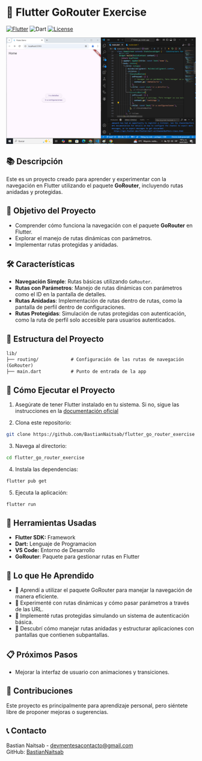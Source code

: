 # 🚀 Flutter GoRouter Exercise

[![Flutter](https://img.shields.io/badge/Flutter-Framework-blue)](https://flutter.dev)
![Dart](https://img.shields.io/badge/Dart-Language-blue)
[![License](https://img.shields.io/badge/License-MIT-green.svg)](LICENSE)

![Screen Timer](captura.png)

## 📚 Descripción

Este es un proyecto creado para aprender y experimentar con la navegación en Flutter utilizando el paquete **GoRouter**, incluyendo rutas anidadas y protegidas.

## 🎯 Objetivo del Proyecto

- Comprender cómo funciona la navegación con el paquete **GoRouter** en Flutter.
- Explorar el manejo de rutas dinámicas con parámetros.
- Implementar rutas protegidas y anidadas.

## 🛠️ Características

- **Navegación Simple**: Rutas básicas utilizando `GoRouter`.
- **Rutas con Parámetros**: Manejo de rutas dinámicas con parámetros como el ID en la pantalla de detalles.
- **Rutas Anidadas**: Implementación de rutas dentro de rutas, como la pantalla de perfil dentro de configuraciones.
- **Rutas Protegidas**: Simulación de rutas protegidas con autenticación, como la ruta de perfil solo accesible para usuarios autenticados.

## 📂 Estructura del Proyecto

```plaintext
lib/
├── routing/            # Configuración de las rutas de navegación (GoRouter)
├── main.dart           # Punto de entrada de la app
```

## 🚀 Cómo Ejecutar el Proyecto

1. Asegúrate de tener Flutter instalado en tu sistema. Si no, sigue las instrucciones en la [documentación oficial](https://flutter.dev/)

2. Clona este repositorio:

```bash
git clone https://github.com/BastianNaitsab/flutter_go_router_exercise
```

3. Navega al directorio:

```bash
cd flutter_go_router_exercise
```

4. Instala las dependencias:

```bash
flutter pub get
```

5. Ejecuta la aplicación:

```bash
flutter run
```

## 🧰 Herramientas Usadas

- **Flutter SDK:** Framework
- **Dart:** Lenguaje de Programacion
- **VS Code:** Entorno de Desarrollo
- **GoRouter**: Paquete para gestionar rutas en Flutter

## 📖 Lo que He Aprendido

- 🌟 Aprendí a utilizar el paquete GoRouter para manejar la navegación de manera eficiente.
- 🌟 Experimenté con rutas dinámicas y cómo pasar parámetros a través de las URL.
- 🌟 Implementé rutas protegidas simulando un sistema de autenticación básica.
- 🌟 Descubrí cómo manejar rutas anidadas y estructurar aplicaciones con pantallas que contienen subpantallas.

## 📋 Próximos Pasos

- Mejorar la interfaz de usuario con animaciones y transiciones.

## 🤝 Contribuciones

Este proyecto es principalmente para aprendizaje personal, pero siéntete libre de proponer mejoras o sugerencias.

## 📞 Contacto
Bastian Naitsab - [devmentesacontacto@gmail.com](mailto:devmentesacontacto@gmail.com)  
GitHub: [BastianNaitsab](https://github.com/BastianNaitsab)
